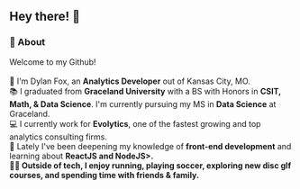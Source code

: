 ## Hey there! 👋

### 🚀 About
Welcome to my Github! <br><br>
🦊 I'm Dylan Fox, an <b>Analytics Developer</b> out of Kansas City, MO. <br>
📚 I graduated from <b>Graceland University</b> with a BS with Honors in <b>CSIT, Math, & Data Science</b>. I'm currently pursuing my MS in <b>Data Science</b> at Graceland. <br>
💻 I currently work for <b>Evolytics</b>, one of the fastest growing and top analytics consulting firms. <br>
🌱 Lately I've been deepening my knowledge of <b>front-end development</b> and learning about <b>ReactJS<b> and <b>NodeJS>. <br>
🏃‍♂️ Outside of tech, I enjoy running, playing soccer, exploring new disc glf courses, and spending time with friends & family. <br>

<!--
**dylanfox5/dylanfox5** is a ✨ _special_ ✨ repository because its `README.md` (this file) appears on your GitHub profile.

Here are some ideas to get you started:

- 🔭 I’m currently working on ...
- 🌱 I’m currently learning ...
- 👯 I’m looking to collaborate on ...
- 🤔 I’m looking for help with ...
- 💬 Ask me about ...
- 📫 How to reach me: ...
- 😄 Pronouns: ...
- ⚡ Fun fact: ...
-->
